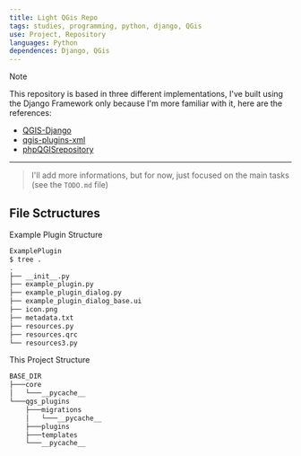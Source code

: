 ```yaml
---
title: Light QGis Repo
tags: studies, programming, python, django, QGis
use: Project, Repository
languages: Python
dependences: Django, QGis
---
```


> [!NOTE]
> This repository is based in three different implementations, I've built using the Django Framework only because I'm more familiar with it, here are the references:
> - [QGIS-Django](https://github.com/qgis/QGIS-Django/tree/master)
> - [qgis-plugins-xml](https://github.com/planetfederal/qgis-plugins-xml)
> - [phpQGISrepository](https://gitlab.com/GIS-projects/phpQGISrepository)
___

> I'll add more informations, but for now, just focused on the main tasks (see the `TODO.md` file)

## File Sctructures

Example Plugin Structure
```bash
ExamplePlugin
$ tree .
.
├── __init__.py
├── example_plugin.py
├── example_plugin_dialog.py
├── example_plugin_dialog_base.ui
├── icon.png
├── metadata.txt
├── resources.py
├── resources.qrc
└── resources3.py
```

This Project Structure
```bash
BASE_DIR
├───core
│   └───__pycache__
└───qgs_plugins
    ├───migrations
    │   └───__pycache__
    ├───plugins
    ├───templates
    └───__pycache__
```